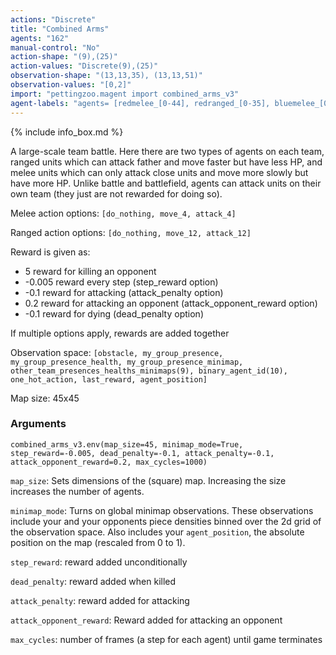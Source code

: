 ```yaml
---
actions: "Discrete"
title: "Combined Arms"
agents: "162"
manual-control: "No"
action-shape: "(9),(25)"
action-values: "Discrete(9),(25)"
observation-shape: "(13,13,35), (13,13,51)"
observation-values: "[0,2]"
import: "pettingzoo.magent import combined_arms_v3"
agent-labels: "agents= [redmelee_[0-44], redranged_[0-35], bluemelee_[0-44], blueranged_[0-35]]"
---
```


{% include info_box.md %}



A large-scale team battle. Here there are two types of agents on each team, ranged units which can attack father and move faster but have less HP, and melee units which can only attack close units and move more slowly but have more HP. Unlike battle and battlefield, agents can attack units on their own team (they just are not rewarded for doing so).

Melee action options: `[do_nothing, move_4, attack_4]`

Ranged action options: `[do_nothing, move_12, attack_12]`

Reward is given as:

* 5 reward for killing an opponent
* -0.005 reward every step (step_reward option)
* -0.1 reward for attacking (attack_penalty option)
* 0.2 reward for attacking an opponent (attack_opponent_reward option)
* -0.1 reward for dying (dead_penalty option)


If multiple options apply, rewards are added together

Observation space: `[obstacle, my_group_presence, my_group_presence_health, my_group_presence_minimap, other_team_presences_healths_minimaps(9), binary_agent_id(10), one_hot_action, last_reward, agent_position]`

Map size: 45x45

### Arguments

```
combined_arms_v3.env(map_size=45, minimap_mode=True, step_reward=-0.005, dead_penalty=-0.1, attack_penalty=-0.1, attack_opponent_reward=0.2, max_cycles=1000)
```

`map_size`: Sets dimensions of the (square) map. Increasing the size increases the number of agents.

`minimap_mode`: Turns on global minimap observations. These observations include your and your opponents piece densities binned over the 2d grid of the observation space. Also includes your `agent_position`, the absolute position on the map (rescaled from 0 to 1).


`step_reward`:  reward added unconditionally

`dead_penalty`:  reward added when killed

`attack_penalty`:  reward added for attacking

`attack_opponent_reward`:  Reward added for attacking an opponent

`max_cycles`:  number of frames (a step for each agent) until game terminates
